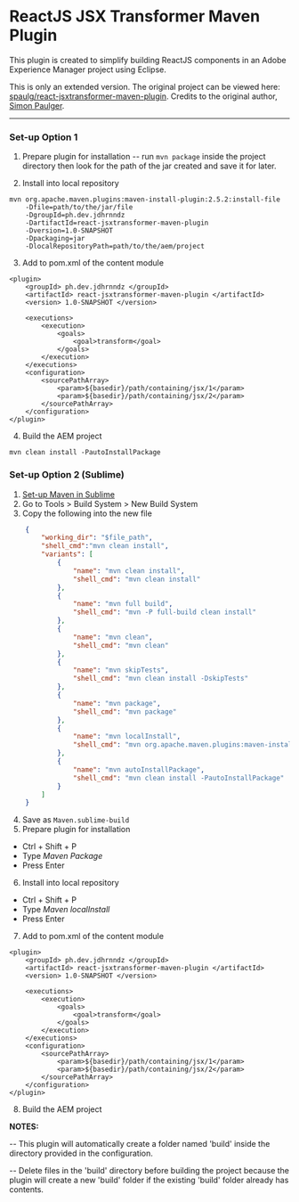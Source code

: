 # ReactJS JSX Transformer Maven Plugin
This plugin is created to simplify building ReactJS components in an Adobe Experience Manager project using Eclipse.

This is only an extended version. The original project can be viewed here: [spaulg/react-jsxtransformer-maven-plugin](https://github.com/spaulg/react-jsxtransformer-maven-plugin).
Credits to the original author, [Simon Paulger](https://github.com/spaulg).

---

### Set-up Option 1

1. Prepare plugin for installation
-- run `mvn package` inside the project directory then look for the path of the jar created and save it for later.

2. Install into local repository
```shell
mvn org.apache.maven.plugins:maven-install-plugin:2.5.2:install-file
    -Dfile=path/to/the/jar/file
    -DgroupId=ph.dev.jdhrnndz
    -DartifactId=react-jsxtransformer-maven-plugin
    -Dversion=1.0-SNAPSHOT
    -Dpackaging=jar
    -DlocalRepositoryPath=path/to/the/aem/project
```

3. Add to pom.xml of the content module
```
<plugin>
    <groupId> ph.dev.jdhrnndz </groupId>
    <artifactId> react-jsxtransformer-maven-plugin </artifactId>
    <version> 1.0-SNAPSHOT </version>

    <executions>
        <execution>
            <goals>
                <goal>transform</goal>
            </goals>
        </execution>
    </executions>
    <configuration>
        <sourcePathArray>
            <param>${basedir}/path/containing/jsx/1</param>
            <param>${basedir}/path/containing/jsx/2</param>
        </sourcePathArray>
    </configuration>
</plugin>
```
4. Build the AEM project
```shell
mvn clean install -PautoInstallPackage
```

### Set-up Option 2 (Sublime)

1. [Set-up Maven in Sublime](https://coderwall.com/p/etesrq/how-to-set-up-maven-in-sublime-text)
2. Go to Tools > Build System > New Build System
3. Copy the following into the new file
```json
    {
        "working_dir": "$file_path",	
    	"shell_cmd":"mvn clean install",
    	"variants": [
    		{
    			"name": "mvn clean install",
    			"shell_cmd": "mvn clean install"
    		},
    		{
    			"name": "mvn full build",
    			"shell_cmd": "mvn -P full-build clean install"
    		},
    		{ 
    			"name": "mvn clean",
    			"shell_cmd": "mvn clean"
    		},
    		{ 
    			"name": "mvn skipTests",
    			"shell_cmd": "mvn clean install -DskipTests"
    		},
    		{
    			"name": "mvn package",
    			"shell_cmd": "mvn package"
    		},
    		{
    			"name": "mvn localInstall",
    			"shell_cmd": "mvn org.apache.maven.plugins:maven-install-plugin:2.5.2:install-file -Dfile=path/to/the/jar/file -DgroupId=ph.dev.jdhrnndz -DartifactId=react-jsxtransformer-maven-plugin -Dversion=1.0-SNAPSHOT -Dpackaging=jar -DlocalRepositoryPath=path/to/the/aem/project"
    		},
    		{
    			"name": "mvn autoInstallPackage",
    			"shell_cmd": "mvn clean install -PautoInstallPackage"
    		}
    	]
    }
```
4. Save as `Maven.sublime-build`
5. Prepare plugin for installation
 - Ctrl + Shift + P
 - Type *Maven Package*
 - Press Enter
6. Install into local repository
 - Ctrl + Shift + P
 - Type *Maven localInstall*
 - Press Enter
7. Add to pom.xml of the content module
```
<plugin>
    <groupId> ph.dev.jdhrnndz </groupId>
    <artifactId> react-jsxtransformer-maven-plugin </artifactId>
    <version> 1.0-SNAPSHOT </version>

    <executions>
        <execution>
            <goals>
                <goal>transform</goal>
            </goals>
        </execution>
    </executions>
    <configuration>
        <sourcePathArray>
            <param>${basedir}/path/containing/jsx/1</param>
            <param>${basedir}/path/containing/jsx/2</param>
        </sourcePathArray>
    </configuration>
</plugin>
```
8. Build the AEM project

**NOTES:**

-- This plugin will automatically create a folder named 'build' inside the directory provided in the configuration.

-- Delete files in the 'build' directory before building the project because the plugin will create a new 'build' folder if the existing 'build' folder already has contents.